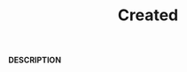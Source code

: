 ﻿---
category: 2xx
code: 201
cover: https://firebasestorage.googleapis.com/v0/b/capy-http.appspot.com/o/Capy201.gif?alt=media
coverAlt: Created
description: Created
pubDate: 2014-06-01
tags:
- 2xx
title: Created
---

__DESCRIPTION__